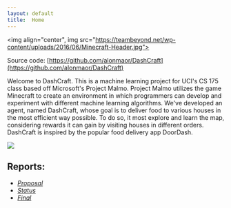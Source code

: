 ```yaml
---
layout: default
title:  Home
---
```


<img align="center", img src="https://teambeyond.net/wp-content/uploads/2016/06/Minecraft-Header.jpg">

Source code: [https://github.com/alonmaor/DashCraft](https://github.com/alonmaor/DashCraft)


Welcome to DashCraft. This is a machine learning project for UCI's CS 175 class based off Microsoft's Project Malmo. Project Malmo utilizes the game Minecraft to create an environment in which programmers can develop and experiment with different machine learning algorithms. We've developed an agent, named DashCraft, whose goal is to deliver food to various houses in the most efficient way possible. To do so, it most explore and learn the map, considering rewards it can gain by visiting houses in different orders. DashCraft is inspired by the popular food delivery app DoorDash. 

<img src="https://i.imgur.com/1PonFL7.png">

Reports:
--------


- [*Proposal*](proposal.html)
- [*Status*](status.html)
- [*Final*](final.html)







